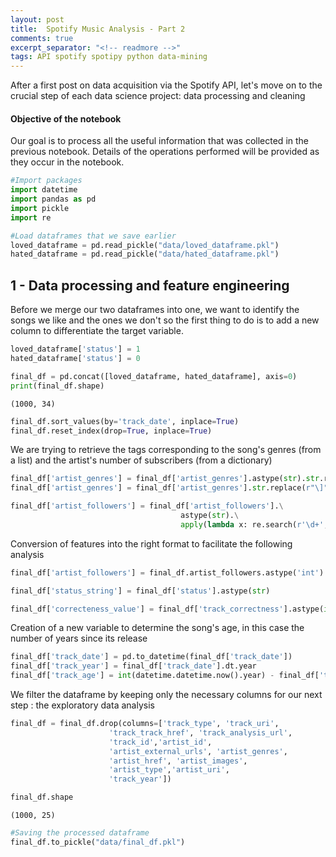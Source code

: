 ```yaml
---
layout: post
title:  Spotify Music Analysis - Part 2
comments: true
excerpt_separator: "<!-- readmore -->"
tags: API spotify spotipy python data-mining
---
```


After a first post on data acquisition via the Spotify API, let's move on to the crucial step of each data science project: data processing and cleaning


#### Objective of the notebook

Our goal is to process all the useful information that was collected in the previous notebook. Details of the operations performed will be provided as they occur in the notebook.


```python
#Import packages
import datetime
import pandas as pd
import pickle
import re
```

```python
#Load dataframes that we save earlier
loved_dataframe = pd.read_pickle("data/loved_dataframe.pkl")
hated_dataframe = pd.read_pickle("data/hated_dataframe.pkl")
```

## 1 - Data processing and feature engineering 

Before we merge our two dataframes into one, we want to identify the songs we like and the ones we don't so the first thing to do is to add a new column to differentiate the target variable.


```python
loved_dataframe['status'] = 1
hated_dataframe['status'] = 0
```


```python
final_df = pd.concat([loved_dataframe, hated_dataframe], axis=0)
print(final_df.shape)
```

    (1000, 34)
    


```python
final_df.sort_values(by='track_date', inplace=True)
final_df.reset_index(drop=True, inplace=True)
```

We are trying to retrieve the tags corresponding to the song's genres (from a list) and the artist's number of subscribers (from a dictionary)


```python
final_df['artist_genres'] = final_df['artist_genres'].astype(str).str.replace(r"\[","")
final_df['artist_genres'] = final_df['artist_genres'].str.replace(r"\]","")
```


```python
final_df['artist_followers'] = final_df['artist_followers'].\
                                      astype(str).\
                                      apply(lambda x: re.search(r'\d+', x).group())
```

Conversion of features into the right format to facilitate the following analysis 


```python
final_df['artist_followers'] = final_df.artist_followers.astype('int')
```


```python
final_df['status_string'] = final_df['status'].astype(str) 
```


```python
final_df['correcteness_value'] = final_df['track_correctness'].astype(int) 
```

Creation of a new variable to determine the song's age, in this case the number of years since its release


```python
final_df['track_date'] = pd.to_datetime(final_df['track_date'])
final_df['track_year'] = final_df['track_date'].dt.year
final_df['track_age'] = int(datetime.datetime.now().year) - final_df['track_year']
```

We filter the dataframe by keeping only the necessary columns for our next step : the exploratory data analysis


```python
final_df = final_df.drop(columns=['track_type', 'track_uri',
                      'track_track_href', 'track_analysis_url',
                      'track_id','artist_id',
                      'artist_external_urls', 'artist_genres',
                      'artist_href', 'artist_images',
                      'artist_type','artist_uri',
                      'track_year'])
```


```python
final_df.shape
```




    (1000, 25)




```python
#Saving the processed dataframe 
final_df.to_pickle("data/final_df.pkl")
```
